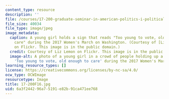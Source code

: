 ```yaml
---
content_type: resource
description: ''
file: /courses/17-200-graduate-seminar-in-american-politics-i-political-behavior-fall-2016/6a3f244296a75191e82b91ca471ee768_17-200F16.jpg
file_size: 40034
file_type: image/jpeg
image_metadata:
  caption: A young girl holds a sign that reads "Too young to vote, old enough to
    care" during the 2017 Women's March on Washington. (Courtesy of [Liz Lemon](https://flic.kr/p/RoazSJ)
    on Flickr. This image is in the public domain.)
  credit: Courtesy of Liz Lemon on Flickr. This image is in the public domain.
  image-alt: A photo of a young girl in a crowd of people holding up a sign that reads
    'Too young to vote, old enough to care' during the 2017 Women's March on Washington.
learning_resource_types: []
license: https://creativecommons.org/licenses/by-nc-sa/4.0/
ocw_type: OCWImage
resourcetype: Image
title: 17-200F16.jpg
uid: 6a3f2442-96a7-5191-e82b-91ca471ee768
---
```

